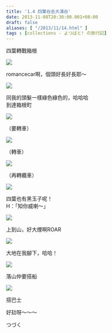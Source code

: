 ```yaml
---
title: '1.4 四葉谷去大涌谷'
date: 2013-11-08T20:30:00.001+08:00
draft: false
aliases: [ "/2013/11/14.html" ]
tags : [collections - よつばと! の旅行記]
---
```


四葉轉戰箱根  

![](/images/yotsuba1d1.jpg)

romancecar啊，個頭好長好長耶～  

![](/images/yotsuba1d2.jpg)

同我的頭髮一樣綠色綠色的，哈哈哈  
到達箱根町  

![](/images/yotsuba1d3.jpg)

（要轉車）  

![](/images/yotsuba1d4.jpg)

（轉車）  

![](/images/yotsuba1d5.jpg)

（再轉纜車）  

![](/images/yotsuba1d6.jpg)

四葉也有黑玉子呢！  
H：「知你威喇～」  

![](/images/yotsuba1d7.jpg)

上到山，好大煙啊ROAR  

![](/images/yotsuba1d8.jpg)

大地在我腳下，哈哈！  

![](/images/yotsuba1d9.jpg)

落山仲要搭船  

![](/images/yotsuba1d10.jpg)

搭巴士  
  
  
好攰呀～～～  
  
  
  
  
つづく
